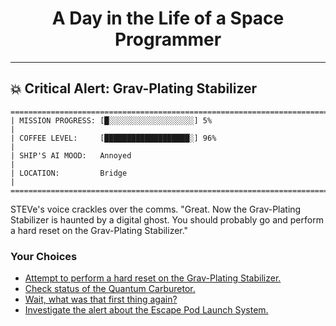 <h1 align="center">A Day in the Life of a Space Programmer</h1>

---

<h2 id="node-51">💥 Critical Alert: Grav-Plating Stabilizer</h2>

```
========================================================================
| MISSION PROGRESS: [█░░░░░░░░░░░░░░░░░░░] 5%                                  |
| COFFEE LEVEL:     [███████████████████░] 96%                                 |
| SHIP'S AI MOOD:   Annoyed                                                    |
| LOCATION:         Bridge                                                     |
========================================================================
```

STEVe's voice crackles over the comms. "Great. Now the Grav-Plating Stabilizer is haunted by a digital ghost. You should probably go and perform a hard reset on the Grav-Plating Stabilizer."



### Your Choices

*   [Attempt to perform a hard reset on the Grav-Plating Stabilizer.](./README-0056.md)
*   [Check status of the Quantum Carburetor.](./README-0059.md)
*   [Wait, what was that first thing again?](../stage-01/README-0050.md)
*   [Investigate the alert about the Escape Pod Launch System.](./README-0053.md)
